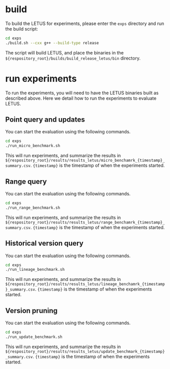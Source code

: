# build
To build the LETUS for experiments, please enter the `exps` directory and run the build script:
```bash
cd exps
./build.sh --cxx g++ --build-type release
```
The script will build LETUS, and place the binaries in the `${respository_root}/builds/build_release_letus/bin` directory.

# run experiments
To run the experiments, you will need to have the LETUS binaries built as described above. 
Here we detail how to run the experiments to evaluate LETUS.

## Point query and updates
You can start the evaluation using the following commands.
```bash
cd exps
./run_micro_benchmark.sh 
```
This will run experiments, and summarize the results in `${respository_root}/results/results_letus/micro_benchamrk_{timestamp}_summary.csv`.
`{timestamp}` is the timestamp of when the experiments started.

## Range query
You can start the evaluation using the following commands.
```bash
cd exps
./run_range_benchmark.sh 
```
This will run experiments, and summarize the results in `${respository_root}/results/results_letus/range_benchamrk_{timestamp}_summary.csv`.
`{timestamp}` is the timestamp of when the experiments started.

## Historical version query
You can start the evaluation using the following commands.
```bash
cd exps
./run_lineage_benchmark.sh 
```
This will run experiments, and summarize the results in `${respository_root}/results/results_letus/lineage_benchamrk_{timestamp}_summary.csv`.
`{timestamp}` is the timestamp of when the experiments started.

## Version pruning
You can start the evaluation using the following commands.
```bash
cd exps
./run_update_benchmark.sh 
```
This will run experiments, and summarize the results in `${respository_root}/results/results_letus/update_benchmark_{timestamp}_summary.csv`.
`{timestamp}` is the timestamp of when the experiments started.